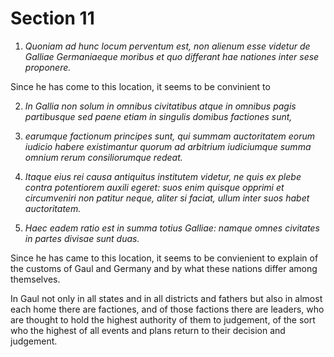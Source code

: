 # Section 11

1. *Quoniam ad hunc locum perventum est, non alienum esse videtur de Galliae
Germaniaeque moribus et quo differant hae nationes inter sese proponere.*

Since he has come to this location, it seems to be convinient to 

2. *In Gallia non solum in omnibus civitatibus atque in omnibus pagis partibusque
sed paene etiam in singulis domibus factiones sunt,*

3. *earumque factionum principes sunt, qui summam auctoritatem eorum iudicio
habere existimantur quorum ad arbitrium iudiciumque summa omnium rerum
consiliorumque redeat.* 

4. *Itaque eius rei causa antiquitus institutem videtur, ne quis ex plebe contra
potentiorem auxili egeret: suos enim quisque opprimi et circumveniri non patitur
neque, aliter si faciat, ullum inter suos habet auctoritatem.*

5. *Haec eadem ratio est in summa totius Galliae: 
namque omnes civitates in partes divisae sunt duas.*

Since he has came to this location, it seems to be convienient to explain of the
customs of Gaul and Germany and by what these nations differ among themselves.

In Gaul not only in all states and in all districts and fathers but also in
almost each home there are factiones, and of those factions there are leaders,
who are thought to hold the highest authority of them to judgement, of the sort
who the highest of all events and plans return to their decision and judgement.
